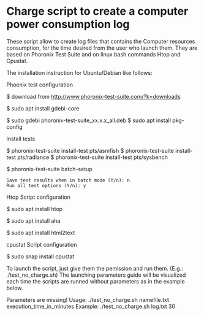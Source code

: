 # Charge script to create a computer power consumption log

These script allow to create log files that contains the Computer resources consumption, for the time desired from the user who launch them.
They are based on Phoronix Test Suite and on linux bash commands Htop and Cpustat.

The installation instruction for Ubuntu/Debian like follows:

Phoenix test configuration 

$ download from http://www.phoronix-test-suite.com/?k=downloads

$ sudo apt install gdebi-core

$ sudo gdebi phoronix-test-suite_xx.x.x_all.deb
$ sudo apt install pkg-config


Install tests

$ phoronix-test-suite install-test pts/asmfish
$ phoronix-test-suite install-test pts/radiance
$ phoronix-test-suite install-test pts/sysbench

$ phoronix-test-suite batch-setup

    Save test results when in batch mode (Y/n): n
    Run all test options (Y/n): y

Htop Script configuration

$ sudo apt install htop

$ sudo apt install aha

$ sudo apt install html2text


cpustat Script configuration 

$ sudo snap install cpustat


To launch the script, just give them the pemission and run them. (E.g.:  ./test_no_charge.sh)
The launching parameters guide will be visualized each time the scripts are runned without parameters
as in the example below. 

Parameters are missing!
Usage: ./test_no_charge.sh namefile.txt  execution_time_in_minutes
Example: ./test_no_charge.sh log.txt 30



